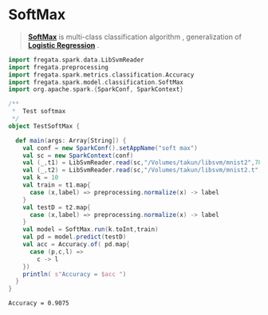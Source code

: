 SoftMax
=================
> **[SoftMax](https://en.wikipedia.org/wiki/Softmax_function)** is multi-class classification algorithm , generalization of **[Logistic Regression](https://en.wikipedia.org/wiki/Logistic_function)** .


```scala
import fregata.spark.data.LibSvmReader
import fregata.preprocessing
import fregata.spark.metrics.classification.Accuracy
import fregata.spark.model.classification.SoftMax
import org.apache.spark.{SparkConf, SparkContext}

/**
 *  Test softmax
 */
object TestSoftMax {

  def main(args: Array[String]) {
    val conf = new SparkConf().setAppName("soft max")
    val sc = new SparkContext(conf)
    val (_,t1) = LibSvmReader.read(sc,"/Volumes/takun/libsvm/mnist2",780)
    val (_,t2) = LibSvmReader.read(sc,"/Volumes/takun/libsvm/mnist2.t",780)
    val k = 10
    val train = t1.map{
      case (x,label) => preprocessing.normalize(x) -> label
    }
    val testD = t2.map{
      case (x,label) => preprocessing.normalize(x) -> label
    }
    val model = SoftMax.run(k.toInt,train)
    val pd = model.predict(testD)
    val acc = Accuracy.of( pd.map{
      case (p,c,l) =>
        c -> l
    })
    println( s"Accuracy = $acc ")
  }
}

```

    Accuracy = 0.9075 
